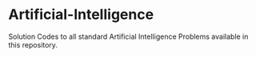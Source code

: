 # Artificial-Intelligence
Solution Codes to all standard Artificial Intelligence Problems available in this repository.
